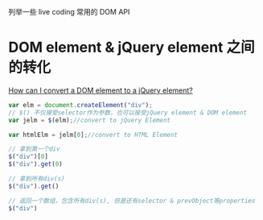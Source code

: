 列举一些 live coding 常用的 DOM API

# DOM element & jQuery element 之间的转化

[How can I convert a DOM element to a jQuery element?](https://stackoverflow.com/questions/625936/how-can-i-convert-a-dom-element-to-a-jquery-element)

```js
var elm = document.createElement("div");
// $() 不仅接受selector作为参数，也可以接受jQuery element & DOM element
var jelm = $(elm);//convert to jQuery Element

var htmlElm = jelm[0];//convert to HTML Element

// 拿到第一个div
$("div")[0]
$("div").get(0)

// 拿到所有div(s)
$("div").get()

// 返回一个数组，包含所有div(s), 但是还有selector & prevObject等properties
$("div")
```